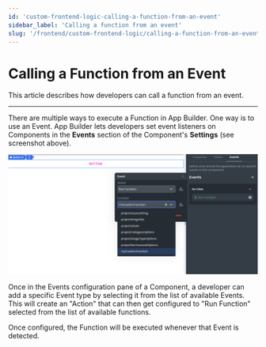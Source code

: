 ```yaml
---
id: 'custom-frontend-logic-calling-a-function-from-an-event'
sidebar_label: 'Calling a function from an event'
slug: '/frontend/custom-frontend-logic/calling-a-function-from-an-event'
---
```


# Calling a Function from an Event

This article describes how developers can call a function from an event.

___

There are multiple ways to execute a Function in App Builder. One way is to use an Event. App Builder lets developers set event listeners on Components in the **Events** section of the Component's **Settings** (see screenshot above). 

![Configuring function to run on event](./_images/ab-triggering-events-in-the-app-calling-frontend-functions-introduction-1.png)

Once in the Events configuration pane of a Component, a developer can add a specific Event type by selecting it from the list of available Events. This will create an "Action" that can then get configured to "Run Function" selected from the list of available functions.

Once configured, the Function will be executed whenever that Event is detected.
